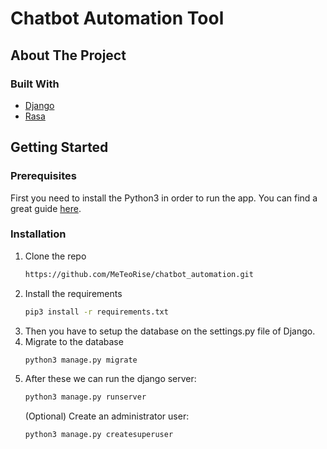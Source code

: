 # Chatbot Automation Tool

## About The Project

### Built With

* [Django](https://www.djangoproject.com/)
* [Rasa](https://rasa.com/)

## Getting Started
### Prerequisites

First you need to install the Python3 in order to run the app.
You can find a great guide [here](https://realpython.com/installing-python/).


### Installation
1. Clone the repo
   ```sh
   https://github.com/MeTeoRise/chatbot_automation.git
   ```
2. Install the requirements
   ```sh
   pip3 install -r requirements.txt
   ```
3. Then you have to setup the database on the settings.py file of Django.
4. Migrate to the database
   ```sh 
   python3 manage.py migrate
   ```
5. After these we can run the django server:
   ```bash
   python3 manage.py runserver
   ```
   (Optional) Create an administrator user:
   ```bash
   python3 manage.py createsuperuser
   ```